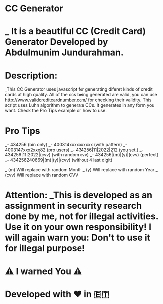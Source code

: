 # CC Generator

# _ It is a beautiful CC (Credit Card) Generator Developed by Abdulmunim Jundurahman.

# Description: 
_This CC Generator uses javascript for generating diferet kinds of credit cards at high quality. All of the ccs being generated are valid, you can use http://www.validcreditcardnumber.com/ for checking their validity. This script uses Luhn algorithm to generate CCs. It generates in any form you want. Check the Pro Tips example on how to use.

# Pro Tips
_- 434256 (bin only)
_- 400314xxxxxxxxxx (with pattern)
_- 4003147xxx2xxx82 (pro users)
_- 434256|11|2022|212 (you set.)
_- 434256|11|2022|(cvv) (with random cvv)
_- 434256|(m)|(y)|(cvv) (perfect)
_- 434256240669|(m)|(y)|(cvv) (without 4 last digit)

_ (m) Will replace with random Month
_ (y) Will replace with random Year
_ (cvv) Will replace with random CVV


# Attention: _This is developed as an assignment in security research done by me, not for illegal activities. Use it on your own responsibility! I will again warn you: Don't to use it for illegal purpose!

# ⚠️ I warned You ⚠️

# Developed with ❤️ in 🇪🇹
